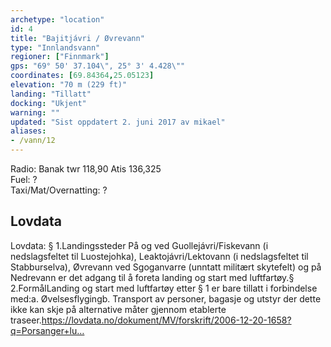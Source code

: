 ```yaml
---
archetype: "location"
id: 4
title: "Bajitjávri / Øvrevann"
type: "Innlandsvann"
regioner: ["Finnmark"]
gps: "69° 50' 37.104\", 25° 3' 4.428\""
coordinates: [69.84364,25.05123]
elevation: "70 m (229 ft)"
landing: "Tillatt"
docking: "Ukjent"
warning: ""
updated: "Sist oppdatert 2. juni 2017 av mikael"
aliases:
- /vann/12
---
```


Radio: Banak twr 118,90 Atis 136,325\
Fuel:    ?\
Taxi/Mat/Overnatting:  ?

## Lovdata

Lovdata: § 1.Landingssteder På og ved Guollejávri/Fiskevann (i nedslagsfeltet til Luostejohka), Leaktojávri/Lektovann (i nedslagsfeltet til Stabburselva), Øvrevann ved Sgoganvarre (unntatt militært skytefelt) og på Nedrevann er det adgang til å foreta landing og start med luftfartøy.§ 2.FormålLanding og start med luftfartøy etter § 1 er bare tillatt i forbindelse med:a. Øvelsesflygingb. Transport av personer, bagasje og utstyr der dette ikke kan skje på alternative måter gjennom etablerte traseer.https://lovdata.no/dokument/MV/forskrift/2006-12-20-1658?q=Porsanger+lu…
